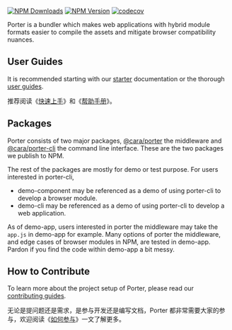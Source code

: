 [![NPM Downloads](https://img.shields.io/npm/dm/@cara/porter.svg?style=flat)](https://www.npmjs.com/package/@cara/porter)
[![NPM Version](http://img.shields.io/npm/v/@cara/porter.svg?style=flat)](https://www.npmjs.com/package/@cara/porter)
[![codecov](https://codecov.io/gh/porterhq/porter/branch/master/graph/badge.svg?token=9CNWJ1N4T9)](https://codecov.io/gh/porterhq/porter)

Porter is a bundler which makes web applications with hybrid module formats easier to compile the assets and mitigate browser compatibility nuances.

## User Guides

It is recommended starting with our [starter](https://porterhq.github.io/porter/starter) documentation or the thorough [user guides](https://porterhq.github.io/porter/basics).

推荐阅读《[快速上手](https://porterhq.github.io/porter/zh/starter)》和《[帮助手册](https://porterhq.github.io/porter/zh/basics)》。

## Packages

Porter consists of two major packages, [@cara/porter](https://github.com/porterhq/porter/tree/master/packages/porter) the middleware and [@cara/porter-cli](https://github.com/porterhq/porter/tree/master/packages/porter-cli) the command line interface. These are the two packages we publish to NPM.

The rest of the packages are mostly for demo or test purpose. For users interested in porter-cli,

- demo-component may be referenced as a demo of using porter-cli to develop a browser module.
- demo-cli may be referenced as a demo of using porter-cli to develop a web application.

As of demo-app, users interested in porter the middleware may take the `app.js` in demo-app for example. Many options of porter the middleware, and edge cases of browser modules in NPM, are tested in demo-app. Pardon if you find the code within demo-app a bit messy.

## How to Contribute

To learn more about the project setup of Porter, please read our [contributing guides](https://porterhq.github.io/porter/contributing/guides).

无论是提问题还是需求，是参与开发还是编写文档，Porter 都非常需要大家的参与，欢迎阅读《[如何参与](https://porterhq.github.io/porter/zh/contributing/guides)》一文了解更多。

